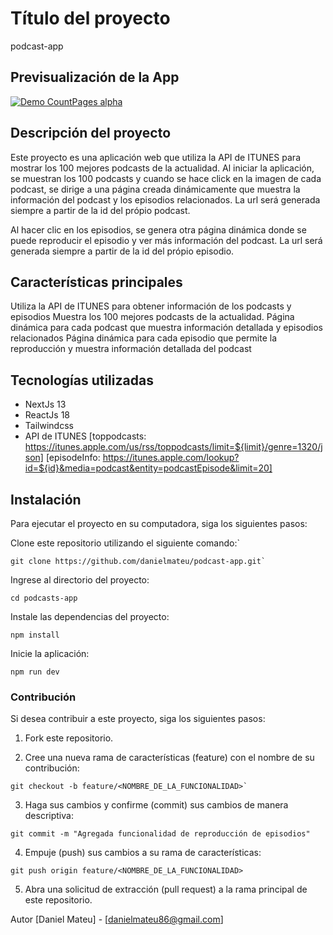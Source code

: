 # Título del proyecto
podcast-app

## Previsualización de la App
[![Demo CountPages alpha](https://share.gifyoutube.com/KzB6Gb.gif)](https://www.youtube.com/watch?v=ek1j272iAmc)

## Descripción del proyecto
Este proyecto es una aplicación web que utiliza la API de ITUNES para mostrar los 100 mejores podcasts de la actualidad. Al iniciar la aplicación, se muestran los 100 podcasts y cuando se hace click en la imagen de cada podcast, se dirige a una página creada dinámicamente que muestra la información del podcast y los episodios relacionados. La url será generada siempre a partir de la id del própio podcast.

 Al hacer clic en los episodios, se genera otra página dinámica donde se puede reproducir el episodio y ver más información del podcast. La url será generada siempre a partir de la id del própio episodio.

## Características principales
Utiliza la API de ITUNES para obtener información de los podcasts y episodios
Muestra los 100 mejores podcasts de la actualidad.
Página dinámica para cada podcast que muestra información detallada y episodios relacionados
Página dinámica para cada episodio que permite la reproducción y muestra información detallada del podcast

## Tecnologías utilizadas
- NextJs 13
- ReactJs 18
- Tailwindcss
- API de ITUNES 
[toppodcasts: https://itunes.apple.com/us/rss/toppodcasts/limit=${limit}/genre=1320/json]
[episodeInfo: https://itunes.apple.com/lookup?id=${id}&media=podcast&entity=podcastEpisode&limit=20]

## Instalación
Para ejecutar el proyecto en su computadora, siga los siguientes pasos:

Clone este repositorio utilizando el siguiente comando:`

````
git clone https://github.com/danielmateu/podcast-app.git`
````

Ingrese al directorio del proyecto:
```
cd podcasts-app
```

Instale las dependencias del proyecto:
````
npm install
````

Inicie la aplicación:
````
npm run dev
````

### Contribución
Si desea contribuir a este proyecto, siga los siguientes pasos:

1. Fork este repositorio.

2. Cree una nueva rama de características (feature) con el nombre de su contribución:
````
git checkout -b feature/<NOMBRE_DE_LA_FUNCIONALIDAD>`
````
3. Haga sus cambios y confirme (commit) sus cambios de manera descriptiva:
````
git commit -m "Agregada funcionalidad de reproducción de episodios"
````
4. Empuje (push) sus cambios a su rama de características:
````
git push origin feature/<NOMBRE_DE_LA_FUNCIONALIDAD>
````
5. Abra una solicitud de extracción (pull request) a la rama principal de este repositorio.

Autor
[Daniel Mateu] - [danielmateu86@gmail.com]